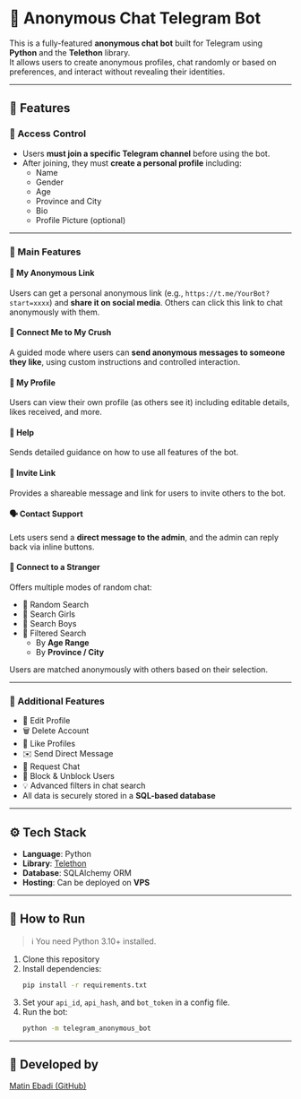 # 🤖 Anonymous Chat Telegram Bot

This is a fully-featured **anonymous chat bot** built for Telegram using **Python** and the **Telethon** library.  
It allows users to create anonymous profiles, chat randomly or based on preferences, and interact without revealing their identities.

---

## 📌 Features

### 🔐 Access Control
- Users **must join a specific Telegram channel** before using the bot.
- After joining, they must **create a personal profile** including:
  - Name
  - Gender
  - Age
  - Province and City
  - Bio
  - Profile Picture (optional)

---

### 🧭 Main Features

#### 🔗 My Anonymous Link
Users can get a personal anonymous link (e.g., `https://t.me/YourBot?start=xxxx`) and **share it on social media**. Others can click this link to chat anonymously with them.

#### 💌 Connect Me to My Crush
A guided mode where users can **send anonymous messages to someone they like**, using custom instructions and controlled interaction.

#### 👤 My Profile
Users can view their own profile (as others see it) including editable details, likes received, and more.

#### 🤔 Help
Sends detailed guidance on how to use all features of the bot.

#### 📢 Invite Link
Provides a shareable message and link for users to invite others to the bot.

#### 🗣 Contact Support
Lets users send a **direct message to the admin**, and the admin can reply back via inline buttons.

#### 🔗 Connect to a Stranger
Offers multiple modes of random chat:
- 🎲 Random Search  
- 👧 Search Girls  
- 👦 Search Boys  
- 🎯 Filtered Search
  - By **Age Range**
  - By **Province / City**

Users are matched anonymously with others based on their selection.

---

### 🌟 Additional Features

- 📝 Edit Profile  
- 🗑 Delete Account  
- 💬 Like Profiles  
- ✉️ Send Direct Message  
- 📌 Request Chat  
- 🚫 Block & Unblock Users  
- 💡 Advanced filters in chat search  
- All data is securely stored in a **SQL-based database**

---

## ⚙️ Tech Stack

- **Language**: Python  
- **Library**: [Telethon](https://github.com/LonamiWebs/Telethon)  
- **Database**: SQLAlchemy ORM  
- **Hosting**: Can be deployed on **VPS**

---

## 🚀 How to Run

> ℹ️ You need Python 3.10+ installed.

1. Clone this repository  
2. Install dependencies:
   ```bash
   pip install -r requirements.txt
   ```
3. Set your `api_id`, `api_hash`, and `bot_token` in a config file.
4. Run the bot:
   ```bash
   python -m telegram_anonymous_bot
   ```

---

## 🙋 Developed by

[Matin Ebadi (GitHub)](https://github.com/matinebadi)
